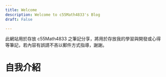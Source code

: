 ```yaml
---
title: Welcome
description: Welcome to c55Math4833's Blog
draft: False

---
```


此網站用於存放 c55Math4833 之筆記分享，將用於存放我的學習與開發或心得等筆記，若內容有誤請不吝以郵件方式指導，謝謝。

# 自我介紹
